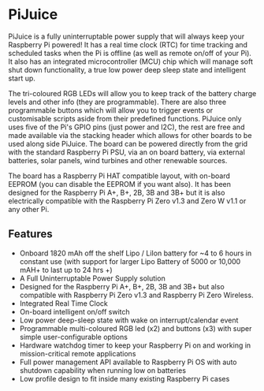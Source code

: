 <!--
---
name: PiJuice
class: board
type: power
formfactor: HAT
manufacturer: Pi Supply
description: PiJuice uninterruptible power supply for the Raspberry Pi.
url: https://uk.pi-supply.com/products/pijuice-standard
github: https://github.com/PiSupply/PiJuice
buy: https://uk.pi-supply.com
image: 'pijuice-hat.png'
pincount: 40
eeprom: yes
power:
  '1':
  '2':
ground:
  '6':
  '9':
  '14':
  '20':
  '25':
  '30':
  '34':
  '39':
pin:
  '3':
    mode: i2c
  '5':
    mode: i2c
i2c:
  '0x14':
    name: Control
    device: STM32F030CCT6
-->
# PiJuice

PiJuice is a fully uninterruptable power supply that will always keep your Raspberry Pi powered! It has a real time clock (RTC) for time tracking and scheduled tasks when the Pi is offline (as well as remote on/off of your Pi). It also has an integrated microcontroller (MCU) chip which will manage soft shut down functionality, a true low power deep sleep state and intelligent start up.

The tri-coloured RGB LEDs will allow you to keep track of the battery charge levels and other info (they are programmable). There are also three programmable buttons which will allow you to trigger events or customisable scripts aside from their predefined functions. PiJuice only uses five of the Pi's GPIO pins (just power and I2C), the rest are free and made available via the stacking header which allows for other boards to be used along side PiJuice. The board can be powered directly from the grid with the standard Raspberry Pi PSU, via an on board battery, via external batteries, solar panels, wind turbines and other renewable sources.

The board has a Raspberry Pi HAT compatible layout, with on-board EEPROM (you can disable the EEPROM if you want also). It has been designed for the Raspberry Pi A+, B+, 2B, 3B and 3B+ but it is also electrically compatible with the Raspberry Pi Zero v1.3 and Zero W v1.1 or any other Pi.

## Features

* Onboard 1820 mAh off the shelf Lipo / LiIon battery for ~4 to 6 hours in constant use (with support for larger Lipo Battery of 5000 or 10,000 mAH+ to last up to 24 hrs +)
* A Full Uninterruptable Power Supply solution
* Designed for the Raspberry Pi A+, B+, 2B, 3B and 3B+ but also compatible with Raspberry Pi Zero v1.3 and Raspberry Pi Zero Wireless.
* Integrated Real Time Clock
* On-board intelligent on/off switch
* Low power deep-sleep state with wake on interrupt/calendar event
* Programmable multi-coloured RGB led (x2) and buttons (x3) with super simple user-configurable options
* Hardware watchdog timer to keep your Raspberry Pi on and working in mission-critical remote applications
* Full power management API available to Raspberry Pi OS with auto shutdown capability when running low on batteries
* Low profile design to fit inside many existing Raspberry Pi cases
